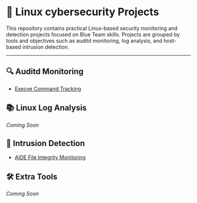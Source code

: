 # 🐧 Linux cybersecurity Projects

This repository contains practical Linux-based security monitoring and detection projects focused on Blue Team skills. Projects are grouped by tools and objectives such as auditd monitoring, log analysis, and host-based intrusion detection.

---

## 🔍 Auditd Monitoring

- [Execve Command Tracking](./auditd-monitoring/01-execve-command-tracking)

## 📚 Linux Log Analysis

*Coming Soon*

## 🧪 Intrusion Detection
  
- [AIDE File Integrity Monitoring](./intrusion-detection/01-aide-file-integrity-monitoring)


## 🛠️ Extra Tools

*Coming Soon*
